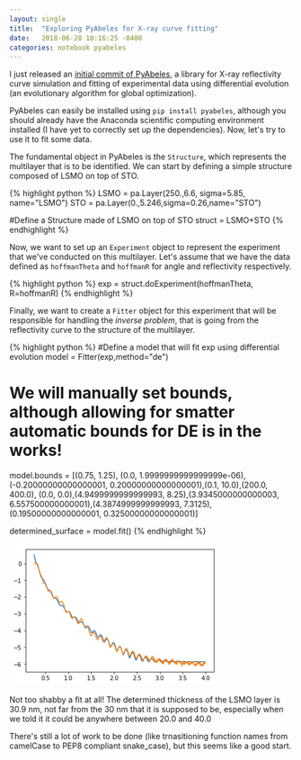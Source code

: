```yaml
---
layout: single
title:  "Exploring PyAbeles for X-ray curve fitting"
date:   2018-06-28 10:16:25 -0400
categories: notebook pyabeles
---
```


I just released an [initial commit of PyAbeles](https://github.com/MiroFurtado/pyabeles), a library for X-ray reflectivity curve simulation and fitting of experimental data using differential evolution (an evolutionary algorithm for global optimization).

PyAbeles can easily be installed using ```pip install pyabeles```, although you should already have the Anaconda scientific computing environment installed (I have yet to correctly set up the dependencies). Now, let's try to use it to fit some data.

The fundamental object in PyAbeles is the ```Structure```, which represents the multilayer that is to be identified. We can start by defining a simple structure composed of LSMO on top of STO.

{% highlight python %}
LSMO = pa.Layer(250.,6.6, sigma=5.85, name="LSMO")
STO = pa.Layer(0.,5.246,sigma=0.26,name="STO")

#Define a Structure made of LSMO on top of STO
struct = LSMO+STO
{% endhighlight %}

Now, we want to set up an ```Experiment``` object to represent the experiment that we've conducted on this multilayer. Let's assume that we have the data defined as ```hoffmanTheta``` and ```hoffmanR``` for angle and reflectivity respectively. 

{% highlight python %}
exp = struct.doExperiment(hoffmanTheta, R=hoffmanR)
{% endhighlight %}

Finally, we want to create a ```Fitter``` object for this experiment that will be responsible for handling the *inverse problem*, that is going from the reflectivity curve to the structure of the multilayer.

{% highlight python %}
#Define a model that will fit exp using differential evolution
model = Fitter(exp,method="de")

# We will manually set bounds, although allowing for smatter automatic bounds for DE is in the works!
model.bounds = [(0.75, 1.25), (0.0, 1.9999999999999999e-06),(-0.20000000000000001, 0.20000000000000001),(0.1, 10.0),(200.0, 400.0),
(0.0, 0.0),(4.9499999999999993, 8.25),(3.9345000000000003, 6.557500000000001),(4.3874999999999993, 7.3125),(0.19500000000000001, 0.32500000000000001)]

determined_surface = model.fit()
{% endhighlight %}

![X-Ray reflectivity Plot](/assets/XrayCurveFit.png)

Not too shabby a fit at all! The determined thickness of the LSMO layer is 30.9 nm, not far from the 30 nm that it is supposed to be, especially when we told it it could be anywhere between 20.0 and 40.0 

There's still a lot of work to be done (like trnasitioning function names from camelCase to PEP8 compliant snake_case), but this seems like a good start.